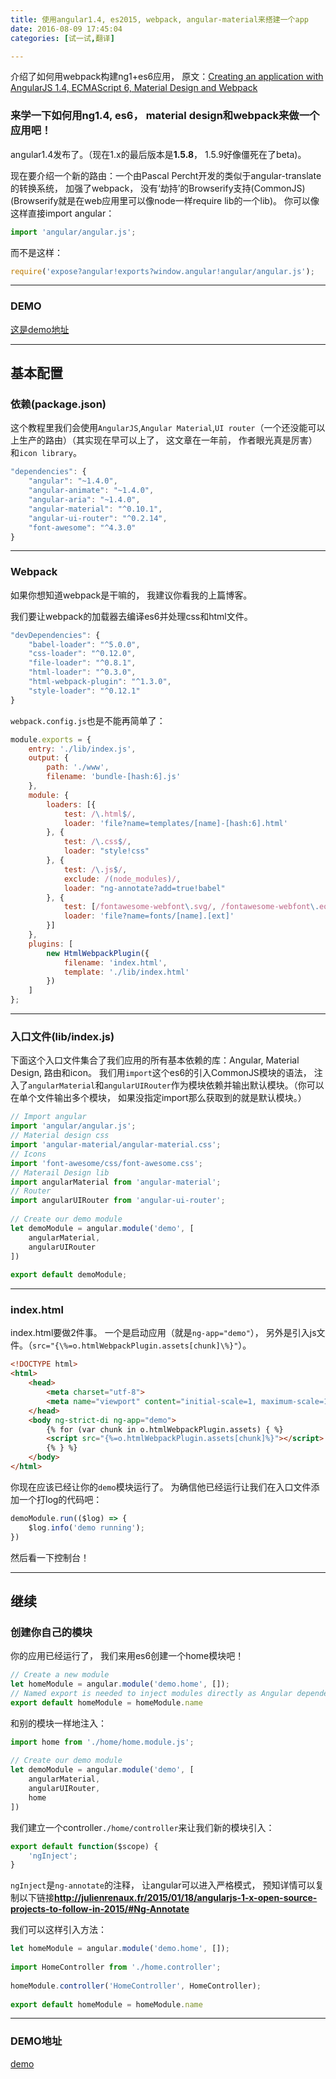 ```yaml
---
title: 使用angular1.4, es2015, webpack, angular-material来搭建一个app 
date: 2016-08-09 17:45:04
categories: [试一试,翻译]

---
```

介绍了如何用webpack构建ng1+es6应用， 原文：[Creating an application with AngularJS 1.4, ECMAScript 6, Material Design and Webpack](http://julienrenaux.fr/2015/05/05/creating-an-application-with-angularjs-1-4-ecmascript-6-material-design-and-webpack/)
<!--more-->

### 来学一下如何用ng1.4, es6， material design和webpack来做一个应用吧！

angular1.4发布了。（现在1.x的最后版本是**1.5.8**， 1.5.9好像僵死在了beta)。

现在要介绍一个新的路由：一个由Pascal Percht开发的类似于angular-translate的转换系统， 加强了webpack， 没有‘劫持’的Browserify支持(CommonJS)(Browserify就是在web应用里可以像node一样require lib的一个lib)。 你可以像这样直接import angular：

```js
import 'angular/angular.js';
```

而不是这样：

```js
require('expose?angular!exports?window.angular!angular/angular.js');
```

---

### DEMO

[这是demo地址](https://github.com/shprink/angular1.4-ES6-material-webpack-boilerplate)

---
## 基本配置

### 依赖(package.json)

这个教程里我们会使用`AngularJS`,`Angular Material`,`UI router`（一个还没能可以上生产的路由）（其实现在早可以上了， 这文章在一年前， 作者眼光真是厉害）和`icon library`。

```js
"dependencies": {
    "angular": "~1.4.0",
    "angular-animate": "~1.4.0",
    "angular-aria": "~1.4.0",
    "angular-material": "^0.10.1",
    "angular-ui-router": "^0.2.14",
    "font-awesome": "^4.3.0"
}
```

---

### Webpack

如果你想知道webpack是干嘛的， 我建议你看我的上篇博客。

我们要让webpack的加载器去编译es6并处理css和html文件。

```js
"devDependencies": {
    "babel-loader": "^5.0.0",
    "css-loader": "^0.12.0",
    "file-loader": "^0.8.1",
    "html-loader": "^0.3.0",
    "html-webpack-plugin": "^1.3.0",
    "style-loader": "^0.12.1"
}
```

`webpack.config.js`也是不能再简单了：

```js
module.exports = {
    entry: './lib/index.js',
    output: {
        path: './www',
        filename: 'bundle-[hash:6].js'
    },
    module: {
        loaders: [{
            test: /\.html$/,
            loader: 'file?name=templates/[name]-[hash:6].html'
        }, {
            test: /\.css$/,
            loader: "style!css"
        }, {
            test: /\.js$/,
            exclude: /(node_modules)/,
            loader: "ng-annotate?add=true!babel"
        }, {
            test: [/fontawesome-webfont\.svg/, /fontawesome-webfont\.eot/],
            loader: 'file?name=fonts/[name].[ext]'
        }]
    },
    plugins: [
        new HtmlWebpackPlugin({
            filename: 'index.html',
            template: './lib/index.html'
        })
    ]
};
```

---

### 入口文件(lib/index.js)

下面这个入口文件集合了我们应用的所有基本依赖的库：Angular, Material Design, 路由和icon。 我们用`import`这个es6的引入CommonJS模块的语法， 注入了`angularMaterial`和`angularUIRouter`作为模块依赖并输出默认模块。（你可以在单个文件输出多个模块， 如果没指定import那么获取到的就是默认模块。）

```js
// Import angular
import 'angular/angular.js';
// Material design css
import 'angular-material/angular-material.css';
// Icons
import 'font-awesome/css/font-awesome.css';
// Materail Design lib
import angularMaterial from 'angular-material';
// Router
import angularUIRouter from 'angular-ui-router';
 
// Create our demo module
let demoModule = angular.module('demo', [
    angularMaterial,
    angularUIRouter
])
 
export default demoModule;
```

---

### index.html

index.html要做2件事。 一个是启动应用（就是`ng-app="demo"`）， 另外是引入js文件。（`src="{\%=o.htmlWebpackPlugin.assets[chunk]\%}"`）。

```html
<!DOCTYPE html>
<html>
    <head>
        <meta charset="utf-8">
        <meta name="viewport" content="initial-scale=1, maximum-scale=1, user-scalable=no, width=device-width">
    </head>
    <body ng-strict-di ng-app="demo">
        {% for (var chunk in o.htmlWebpackPlugin.assets) { %}
        <script src="{%=o.htmlWebpackPlugin.assets[chunk]%}"></script>
        {% } %}
    </body>
</html>
```
你现在应该已经让你的`demo`模块运行了。 为确信他已经运行让我们在入口文件添加一个打log的代码吧：
```js
demoModule.run(($log) => {
    $log.info('demo running');
})
```
然后看一下控制台！

---

## 继续

### 创建你自己的模块

你的应用已经运行了， 我们来用es6创建一个home模块吧！
```js
// Create a new module
let homeModule = angular.module('demo.home', []);
// Named export is needed to inject modules directly as Angular dependencies
export default homeModule = homeModule.name
```

和别的模块一样地注入：

```js
import home from './home/home.module.js';
 
// Create our demo module
let demoModule = angular.module('demo', [
    angularMaterial,
    angularUIRouter,
    home
])
```
我们建立一个controller`./home/controller`来让我们新的模块引入：

```js
export default function($scope) {
    'ngInject';
}
```
`ngInject`是`ng-annotate`的注释， 让angular可以进入严格模式， 预知详情可以复制以下链接**http://julienrenaux.fr/2015/01/18/angularjs-1-x-open-source-projects-to-follow-in-2015/#Ng-Annotate**

我们可以这样引入方法：
```js
let homeModule = angular.module('demo.home', []);
 
import HomeController from './home.controller';
 
homeModule.controller('HomeController', HomeController);
 
export default homeModule = homeModule.name
```

---

### DEMO地址

[demo](https://github.com/shprink/angular1.4-ES6-material-webpack-boilerplate)
